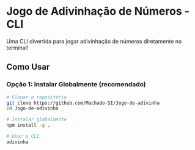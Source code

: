 #  Jogo de Adivinhação de Números - CLI

Uma CLI divertida para jogar adivinhação de números diretamente no terminal!

##  Como Usar

### Opção 1: Instalar Globalmente (recomendado)

```bash
# Clonar o repositório
git clone https://github.com/Machado-SI/Jogo-de-adivinha
cd Jogo-de-adivinha

# Instalar globalmente
npm install -g .

# Usar a CLI
adivinha